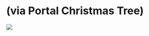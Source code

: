 <!--
id: 14788518275
link: http://tumblr.atmos.org/post/14788518275/via-portal-christmas-tree
slug: via-portal-christmas-tree
date: Sun Dec 25 2011 17:32:16 GMT-0800 (PST)
publish: 2011-12-025
tags: 
title: (via Portal Christmas Tree)
-->


(via Portal Christmas Tree)
===========================

![](http://24.media.tumblr.com/tumblr_lwsexsZnL51qz4sngo1_500.jpg)

